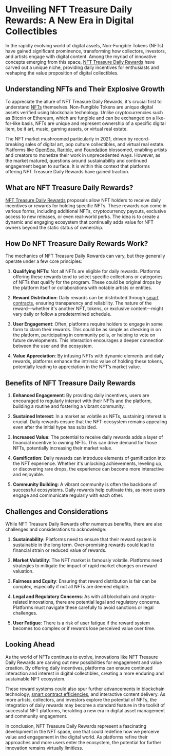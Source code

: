 # Unveiling NFT Treasure Daily Rewards: A New Era in Digital Collectibles

In the rapidly evolving world of digital assets, Non-Fungible Tokens (NFTs) have gained significant prominence, transforming how collectors, investors, and artists engage with digital content. Among the myriad of innovative concepts emerging from this space, [NFT Treasure Daily Rewards](https://www.license-token.com/wiki/nft-treasure-daily-rewards) have carved out a unique niche, providing daily incentives for enthusiasts and reshaping the value proposition of digital collectibles.

## Understanding NFTs and Their Explosive Growth

To appreciate the allure of NFT Treasure Daily Rewards, it's crucial first to understand [NFTs](https://www.license-token.com/wiki/what-are-nf-ts) themselves. Non-Fungible Tokens are unique digital assets verified using blockchain technology. Unlike cryptocurrencies such as Bitcoin or Ethereum, which are fungible and can be exchanged on a like-for-like basis, NFTs are unique and represent ownership of a specific digital item, be it art, music, gaming assets, or virtual real estate.

The NFT market mushroomed particularly in 2021, driven by record-breaking sales of digital art, pop culture collectibles, and virtual real estate. Platforms like [OpenSea](https://opensea.io/), [Rarible](https://rarible.com/), and [Foundation](https://foundation.app/) blossomed, enabling artists and creators to monetize their work in unprecedented ways. However, as the market matured, questions around sustainability and continued engagement began to surface. It is within this context that platforms offering NFT Treasure Daily Rewards have gained traction.

## What are NFT Treasure Daily Rewards?

[NFT Treasure Daily Rewards](https://www.license-token.com/wiki/what-is-nft-treasure) proposals allow NFT holders to receive daily incentives or rewards for holding specific NFTs. These rewards can come in various forms, including additional NFTs, cryptocurrency payouts, exclusive access to new releases, or even real-world perks. The idea is to create a dynamic and engaging ecosystem that continually adds value for NFT owners beyond the static status of ownership.

## How Do NFT Treasure Daily Rewards Work?

The mechanics of NFT Treasure Daily Rewards can vary, but they generally operate under a few core principles:

1. **Qualifying NFTs**: Not all NFTs are eligible for daily rewards. Platforms offering these rewards tend to select specific collections or categories of NFTs that qualify for the program. These could be original drops by the platform itself or collaborations with notable artists or entities.

2. **Reward Distribution**: Daily rewards can be distributed through [smart contracts](https://www.license-token.com/wiki/smart-contracts-on-blockchain), ensuring transparency and reliability. The nature of the reward—whether it's another NFT, tokens, or exclusive content—might vary daily or follow a predetermined schedule.

3. **User Engagement**: Often, platforms require holders to engage in some form to claim their rewards. This could be as simple as checking in on the platform, participating in community polls, or helping to vote on future developments. This interaction encourages a deeper connection between the user and the ecosystem.

4. **Value Appreciation**: By infusing NFTs with dynamic elements and daily rewards, platforms enhance the intrinsic value of holding these tokens, potentially leading to appreciation in the NFT’s market value.

## Benefits of NFT Treasure Daily Rewards

1. **Enhanced Engagement**: By providing daily incentives, users are encouraged to regularly interact with their NFTs and the platform, building a routine and fostering a vibrant community.

2. **Sustained Interest**: In a market as volatile as NFTs, sustaining interest is crucial. Daily rewards ensure that the NFT-ecosystem remains appealing even after the initial hype has subsided.

3. **Increased Value**: The potential to receive daily rewards adds a layer of financial incentive to owning NFTs. This can drive demand for those NFTs, potentially increasing their market value.

4. **Gamification**: Daily rewards can introduce elements of gamification into the NFT experience. Whether it's unlocking achievements, leveling up, or discovering rare drops, the experience can become more interactive and enjoyable.

5. **Community Building**: A vibrant community is often the backbone of successful ecosystems. Daily rewards help cultivate this, as more users engage and communicate regularly with each other.

## Challenges and Considerations

While NFT Treasure Daily Rewards offer numerous benefits, there are also challenges and considerations to acknowledge:

1. **Sustainability**: Platforms need to ensure that their reward system is sustainable in the long term. Over-promising rewards could lead to financial strain or reduced value of rewards.

2. **Market Volatility**: The NFT market is famously volatile. Platforms need strategies to mitigate the impact of rapid market changes on reward valuation.

3. **Fairness and Equity**: Ensuring that reward distribution is fair can be complex, especially if not all NFTs are deemed eligible.

4. **Legal and Regulatory Concerns**: As with all blockchain and crypto-related innovations, there are potential legal and regulatory concerns. Platforms must navigate these carefully to avoid sanctions or legal challenges.

5. **User Fatigue**: There is a risk of user fatigue if the reward system becomes too complex or if rewards lose perceived value over time.

## Looking Ahead

As the world of NFTs continues to evolve, innovations like NFT Treasure Daily Rewards are carving out new possibilities for engagement and value creation. By offering daily incentives, platforms can ensure continued interaction and interest in digital collectibles, creating a more enduring and sustainable NFT ecosystem.

These reward systems could also spur further advancements in blockchain technology, [smart contract efficiencies](https://www.license-token.com/wiki/smart-contracts-for-open-source-licensing), and interactive content delivery. As more artists, collectors, and investors explore the potential of NFTs, the integration of daily rewards may become a standard feature in the toolkit of successful NFT platforms, heralding a new era in digital asset management and community engagement.

In conclusion, NFT Treasure Daily Rewards represent a fascinating development in the NFT space, one that could redefine how we perceive value and engagement in the digital world. As platforms refine their approaches and more users enter the ecosystem, the potential for further innovation remains virtually limitless.